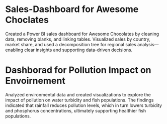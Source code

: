 # Sales-Dashboard for Awesome Choclates
Created a Power BI sales dashboard for Awesome Chocolates by cleaning data, removing blanks, and linking tables. Visualized sales by country, market share, and used a decomposition tree for regional sales analysis—enabling clear insights and supporting data-driven decisions.
# Dashborad for Pollution Impact on Envoirnement   
Analyzed environmental data and created visualizations to explore the impact of pollution on water turbidity and fish populations. The findings indicated that rainfall reduces pollution levels, which in turn lowers turbidity and phosphorus concentrations, ultimately supporting healthier fish populations.


